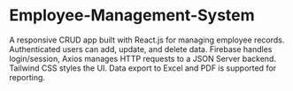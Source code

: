 # Employee-Management-System
A responsive CRUD app built with React.js for managing employee records. Authenticated users can add, update, and delete data. Firebase handles login/session, Axios manages HTTP requests to a JSON Server backend. Tailwind CSS styles the UI. Data export to Excel and PDF is supported for reporting.

